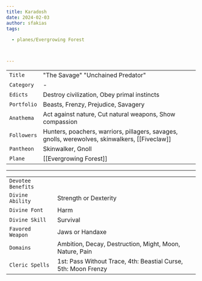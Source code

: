 ```yaml
---
title: Karadosh
date: 2024-02-03
author: sfakias
tags:
  
  - planes/Evergrowing Forest



---
```

| | |
| --- | --- |
| `Title` | "The Savage" "Unchained Predator" |
| `Category` | - |
| `Edicts` | Destroy civilization, Obey primal instincts |
| `Portfolio` | Beasts, Frenzy, Prejudice, Savagery |
| `Anathema` | Act against nature, Cut natural weapons, Show compassion |
| `Followers` | Hunters, poachers, warriors, pillagers, savages, gnolls, werewolves, skinwalkers, [[Fiveclaw]] |
| `Pantheon` | Skinwalker, Gnoll |
| `Plane` | [[Evergrowing Forest]] |

---
| | |
| --- | --- |
| `Devotee Benefits` |
| `Divine Ability` | Strength or Dexterity |
| `Divine Font` | Harm |
| `Divine Skill` | Survival |
| `Favored Weapon` | Jaws or Handaxe |
| `Domains` | Ambition, Decay, Destruction, Might, Moon, Nature, Pain |
| `Cleric Spells` | 1st: Pass Without Trace, 4th: Beastial Curse, 5th: Moon Frenzy |

